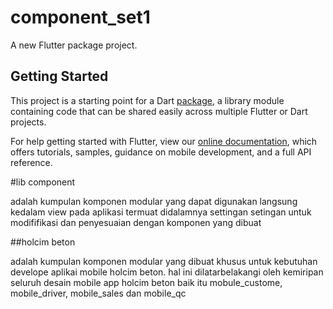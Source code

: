 # component_set1

A new Flutter package project.

## Getting Started

This project is a starting point for a Dart
[package](https://flutter.io/developing-packages/),
a library module containing code that can be shared easily across
multiple Flutter or Dart projects.

For help getting started with Flutter, view our 
[online documentation](https://flutter.io/docs), which offers tutorials, 
samples, guidance on mobile development, and a full API reference.


#lib component

adalah kumpulan komponen modular yang dapat digunakan langsung kedalam view pada aplikasi
termuat didalamnya settingan setingan untuk modififikasi dan penyesuaian dengan komponen yang dibuat

##holcim beton

adalah kumpulan komponen modular yang dibuat khusus untuk kebutuhan develope aplikai mobile
holcim beton. hal ini dilatarbelakangi oleh kemiripan seluruh desain mobile app holcim beton
baik itu mobule_custome, mobile_driver, mobile_sales dan mobile_qc